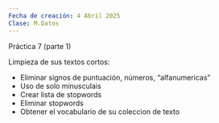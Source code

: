 ```yaml
---
Fecha de creación: 4 Abril 2025
Clase: M.Datos
---
```

Práctica 7 (parte 1)

Limpieza de sus textos cortos:

- Eliminar signos de puntuación, números, “alfanumericas”
- Uso de solo minusculais
- Crear lista de stopwords
- Eliminar stopwords
- Obtener el vocabulario de su coleccion de texto